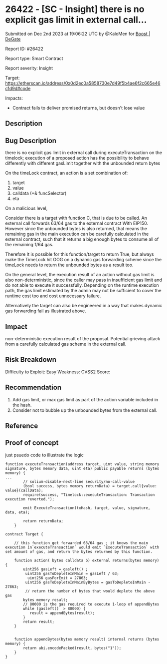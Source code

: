 # 26422 - \[SC - Insight] there is no explicit gas limit in external call...

Submitted on Dec 2nd 2023 at 19:06:22 UTC by @KaloMen for [Boost | DeGate](https://immunefi.com/bounty/boosteddegatebugbounty/)

Report ID: #26422

Report type: Smart Contract

Report severity: Insight

Target: https://etherscan.io/address/0x0d2ec0a5858730e7d49f5b4ae6f2c665e46c1d9d#code

Impacts:

* Contract fails to deliver promised returns, but doesn't lose value

## Description

## Bug Description

there is no explicit gas limit in external call during executeTransaction on the timelock; execution of a proposed action has the possibility to behave differently with different gasLimit together with the unbounded return bytes

On the timeLock contract, an action is a set combination of:

1. target
2. value
3. calldata (+& funcSelector)
4. eta

On a malicious level,

Consider there is a target with function C, that is due to be called. An external call forwards 63/64 gas to the external contract With EIP150. However since the unbounded bytes is also returned, that means the remaining gas in the main execution can be carefully calculated in the external contract, such that it returns a big enough bytes to consume all of the remaining 1/64 gas.

Therefore It is possible for this function/target to return True, but always make the TimeLock hit OOG on a dynamic gas forwarding scheme since the timeLock needs to return the unbounded bytes as a result too.

On the general level, the execution result of an action without gas limit is also non-deterministic, since the caller may pass in insufficient gas limit and do not able to execute it successfully. Depending on the runtime execution path, the gas limit estimated by the admin may not be sufficient to cover the runtime cost too and cost unnecessary failure.

Alternatively the target can also be engineered in a way that makes dynamic gas forwarding fail as illustrated above.

## Impact

non-deterministic execution result of the proposal. Potential grieving attack from a carefully calculated gas scheme in the external call.

## Risk Breakdown

Difficulty to Exploit: Easy Weakness: CVSS2 Score:

## Recommendation

1. Add gas limit, or max gas limit as part of the action variable included in the hash.
2. Consider not to bubble up the unbounded bytes from the external call.

## Reference

## Proof of concept

just psuedo code to illustrate the logic

```solidity
function executeTransaction(address target, uint value, string memory signature, bytes memory data, uint eta) public payable returns (bytes memory) {
...
        // solium-disable-next-line security/no-call-value
        (bool success, bytes memory returnData) = target.call{value: value}(callData);
        require(success, "Timelock::executeTransaction: Transaction execution reverted.");

        emit ExecuteTransaction(txHash, target, value, signature, data, eta);

        return returnData;
    }
```

```solidity
contract Target {

    // this function get forwarded 63/64 gas ; it knows the main execution in`executeTransaction` would emit `ExecuteTransaction` with set amount of gas, and return the bytes returned by this function.

    function action( bytes calldata b) external returns(bytes memory) {
        uint256 gasLeft = gasleft() ;
         uint256 gasToDepleteInMain = gasLeft / 63;
          uint256 gasForEmit = 27863;
         uint256 gasToDepleteInMainByBytes = gasToDepleteInMain - 27863;
         // return the number of bytes that would deplete the above gas
        bytes memory result;
        // 80000 is the gas required to execute 1-loop of appendBytes
        while (gasleft()  > 80000) {
           result = appendBytes(result);
        }
        return result;
    }


    function appendBytes(bytes memory result) internal returns (bytes memory) { 
        return abi.encodePacked(result, bytes("1"));
    }
}
```
